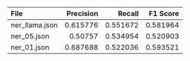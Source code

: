 | File           |   Precision |   Recall |   F1 Score |
|:---------------|------------:|---------:|-----------:|
| ner_llama.json |    0.615776 | 0.551672 |   0.581964 |
| ner_05.json    |    0.50757  | 0.534954 |   0.520903 |
| ner_01.json    |    0.687688 | 0.522036 |   0.593521 |
